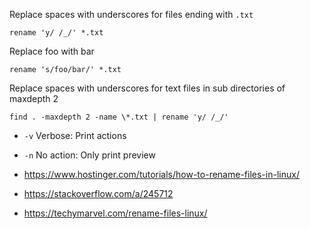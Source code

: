 Replace spaces with underscores for files ending with `.txt`
```
rename 'y/ /_/' *.txt
```

Replace foo with bar
```
rename 's/foo/bar/' *.txt
```

Replace spaces with underscores for text files in sub directories of maxdepth 2

```
find . -maxdepth 2 -name \*.txt | rename 'y/ /_/'
```

- `-v` Verbose: Print actions
- `-n` No action: Only print preview

- https://www.hostinger.com/tutorials/how-to-rename-files-in-linux/
- https://stackoverflow.com/a/245712
- https://techymarvel.com/rename-files-linux/
